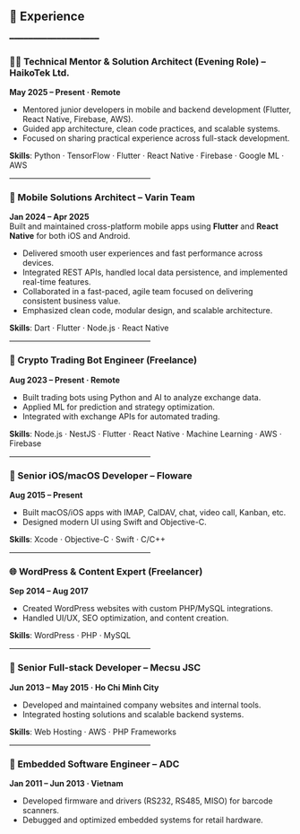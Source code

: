 ## 💼 Experience
━━━━━━━━━━━━━━━━━━━

### 🧑‍🏫 Technical Mentor & Solution Architect (Evening Role) – HaikoTek Ltd.
**May 2025 – Present · Remote**  
- Mentored junior developers in mobile and backend development (Flutter, React Native, Firebase, AWS).
- Guided app architecture, clean code practices, and scalable systems.
- Focused on sharing practical experience across full-stack development.

**Skills**: Python · TensorFlow · Flutter · React Native · Firebase · Google ML · AWS

<hr style="border: none; border-top: 1px solid #e0e0e0; width: 50%; margin: 0;" />

### 🧩 Mobile Solutions Architect – Varin Team  
**Jan 2024 – Apr 2025**  
Built and maintained cross-platform mobile apps using **Flutter** and **React Native** for both iOS and Android.  
- Delivered smooth user experiences and fast performance across devices.  
- Integrated REST APIs, handled local data persistence, and implemented real-time features.  
- Collaborated in a fast-paced, agile team focused on delivering consistent business value.  
- Emphasized clean code, modular design, and scalable architecture.

**Skills**: Dart · Flutter · Node.js · React Native

<hr style="border: none; border-top: 1px solid #e0e0e0; width: 50%; margin: 0;" />

### 🤖 Crypto Trading Bot Engineer (Freelance)
**Aug 2023 – Present · Remote**  
- Built trading bots using Python and AI to analyze exchange data.
- Applied ML for prediction and strategy optimization.
- Integrated with exchange APIs for automated trading.

**Skills**: Node.js · NestJS · Flutter · React Native · Machine Learning · AWS · Firebase

<hr style="border: none; border-top: 1px solid #e0e0e0; width: 50%; margin: 0;" />

### 🍎 Senior iOS/macOS Developer – Floware
**Aug 2015 – Present**  
- Built macOS/iOS apps with IMAP, CalDAV, chat, video call, Kanban, etc.
- Designed modern UI using Swift and Objective-C.

**Skills**: Xcode · Objective-C · Swift · C/C++ 

<hr style="border: none; border-top: 1px solid #e0e0e0; width: 50%; margin: 0;" />

### 🌐 WordPress & Content Expert (Freelancer)
**Sep 2014 – Aug 2017**  
- Created WordPress websites with custom PHP/MySQL integrations.
- Handled UI/UX, SEO optimization, and content creation.

**Skills**: WordPress · PHP · MySQL

<hr style="border: none; border-top: 1px solid #e0e0e0; width: 50%; margin: 0;" />

### 🧩 Senior Full-stack Developer – Mecsu JSC
**Jun 2013 – May 2015 · Ho Chi Minh City**  
- Developed and maintained company websites and internal tools.
- Integrated hosting solutions and scalable backend systems.

**Skills**: Web Hosting · AWS · PHP Frameworks

<hr style="border: none; border-top: 1px solid #e0e0e0; width: 50%; margin: 0;" />

### 🔧 Embedded Software Engineer – ADC
**Jan 2011 – Jun 2013 · Vietnam**  
- Developed firmware and drivers (RS232, RS485, MISO) for barcode scanners.
- Debugged and optimized embedded systems for retail hardware.